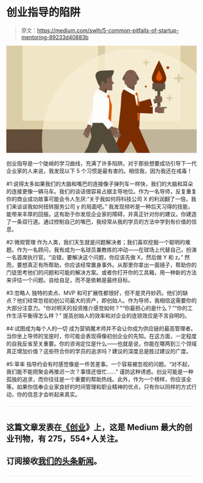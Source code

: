 # 创业指导的陷阱

> 原文：<https://medium.com/swlh/5-common-pitfalls-of-startup-mentoring-89233d40883b>

![](img/c3b551c3867e164a19b9be70d46a4fb3.png)

创业指导是一个陡峭的学习曲线，充满了许多陷阱。对于那些想要成功引导下一代企业家的人来说，我发现以下 5 个习惯是最有害的。相信我，因为我还在戒毒！

#1:说得太多如果我们的大脑和嘴巴的连接像子弹列车一样快，我们的大脑和耳朵的连接更像一辆马车。我们的谈话很容易占据主导地位。作为一名导师，反复重复你的商业成功故事可能会令人生厌:“关于我如何将科技公司 X 的利润翻了一倍，我们来谈谈我如何扭转服务公司 y 的局面吧。”
我发现倾听是一种后天习得的技能，能带来丰厚的回报。这有助于你发现企业家的障碍，并真正针对你的建议。你建造了一条双行道。通过控制自己的嘴巴，我经常从我的学员的方法中学到有价值的信息。

#2:微观管理
作为人类，我们天生就是问题解决者；我们喜欢挖掘一个聪明的难题。作为一名顾问，我有成为一名球员兼教练的冲动——在球场上代替自己，扮演一名首席执行官。“没错，要解决这个问题，你应该先做 X，然后做 Y 和 z。”
然而，要想真正有所帮助，你应该经常置身事外。从那里你拿出一面镜子，帮助你的门徒思考他们的问题和可能的解决方案。或者你打开你的工具箱，用一种新的方法来评估一个问题。自给自足，而不是依赖是最终目标。

#3:忽略人
独特的卖点、MVP 和可扩展性都很好，但不是灵丹妙药。他们的缺点？他们经常忽视初创公司最大的资产，即创始人。作为导师，我相信这需要你的大部分注意力。"你对明天的投资推介感觉如何？"“你最担心的是什么？”“你的工作生活平衡得怎么样？”
提高创始人的效率和对企业的连锁效应是不言自明的。

#4:试图成为每个人的一切
成为营销魔术师并不会让你成为供应链的最高管理者。当你坐上导师的宝座时，你可能会表现得像初创企业的先知。在这方面，一定程度的自我反省至关重要。你的咨询定位是什么——也就是说，你能在哪两到三个领域真正增加价值？这些符合你的学员的追求吗？建议的深度总是胜过建议的广度。

#5:草率
指导约会有时感觉像是一件苦差事。一个容易被忽视的问题。“对不起，我们能不能把聚会再推迟一次？事情还很忙……”
谨防这种诱惑。创业可能是一种孤独的追求，而你往往是一个重要的帮助热线。此外，作为一个榜样，你应该全等。如果你信奉企业家良好的时间管理和职业精神的优点，只有你以同样的方式行动，你的信息才会听起来真实。

![](img/731acf26f5d44fdc58d99a6388fe935d.png)

## 这篇文章发表在[《创业](https://medium.com/swlh)》上，这是 Medium 最大的创业刊物，有 275，554+人关注。

## 订阅接收[我们的头条新闻](http://growthsupply.com/the-startup-newsletter/)。

![](img/731acf26f5d44fdc58d99a6388fe935d.png)